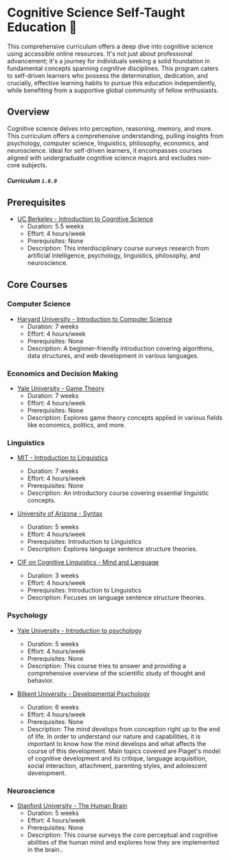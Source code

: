 # Cognitive Science Self-Taught Education 🧠

This comprehensive curriculum offers a deep dive into cognitive science using accessible online resources. It's not just about professional advancement; it's a journey for individuals seeking a solid foundation in fundamental concepts spanning cognitive disciplines. This program caters to self-driven learners who possess the determination, dedication, and crucially, effective learning habits to pursue this education independently, while benefiting from a supportive global community of fellow enthusiasts.

## Overview 

Cognitive science delves into perception, reasoning, memory, and more. This curriculum offers a comprehensive understanding, pulling insights from psychology, computer science, linguistics, philosophy, economics, and neuroscience. Ideal for self-driven learners, it encompasses courses aligned with undergraduate cognitive science majors and excludes non-core subjects.

##### Curriculum `1.0.0`

## Prerequisites

- [UC Berkeley - Introduction to Cognitive Science](https://youtube.com/playlist?list=PLaMjLYzDGxvz1oT5gpFiY6rJZnlJ-1Xu-&si=HOaaC-vIUaOyf15X)
  - Duration: 5.5 weeks
  - Effort: 4 hours/week
  - Prerequisites: None
  - Description: This interdisciplinary course surveys research from artificial intelligence, psychology, linguistics, philosophy, and neuroscience.

## Core Courses

### Computer Science
- [Harvard University - Introduction to Computer Science](https://www.youtube.com/watch?v=LfaMVlDaQ24)
  - Duration: 7 weeks
  - Effort: 4 hours/week
  - Prerequisites: None
  - Description: A beginner-friendly introduction covering algorithms, data structures, and web development in various languages.

### Economics and Decision Making
- [Yale University - Game Theory](https://www.youtube.com/playlist?list=PL6EF60E1027E1A10B)
  - Duration: 7 weeks
  - Effort: 4 hours/week
  - Prerequisites: None
  - Description: Explores game theory concepts applied in various fields like economics, politics, and more.

### Linguistics
- [MIT - Introduction to Linguistics](https://www.youtube.com/playlist?list=PLUl4u3cNGP63BZGNOqrF2qf_yxOjuG35j)
  - Duration: 7 weeks
  - Effort: 4 hours/week
  - Prerequisites: None
  - Description: An introductory course covering essential linguistic concepts.

- [University of Arizona - Syntax](https://www.youtube.com/playlist?list=PL1XfECM855xmbRCOZBDJT2Beor7UVebCu)
  - Duration: 5 weeks
  - Effort: 4 hours/week
  - Prerequisites: Introduction to Linguistics
  - Description: Explores language sentence structure theories.

- [CIF on Cognitive Linguistics - Mind and Language](https://www.youtube.com/playlist?list=PLez3PPtnpncRFlWMzfEAR-NanNomcbP1M)
  - Duration: 3 weeks
  - Effort: 4 hours/week
  - Prerequisites: Introduction to Linguistics
  - Description: Focuses on language sentence structure theories.
 
### Psychology
- [Yale University - Introduction to psychology](https://www.youtube.com/playlist?list=PL6A08EB4EEFF3E91F)
  - Duration: 5 weeks
  - Effort: 4 hours/week
  - Prerequisites: None
  - Description: This course tries to answer and providing a comprehensive overview of the scientific study of thought and behavior.
 
- [Bilkent University - Developmental Psychology](https://www.youtube.com/playlist?list=PL6A08EB4EEFF3E91F)
  - Duration: 6 weeks
  - Effort: 4 hours/week
  - Prerequisites: None
  - Description: The mind develops from conception right up to the end of life. In order to understand our nature and capabilities, it is important to know how the mind develops and what affects the course of this development. Main topics covered are Piaget's model of cognitive development and its critique, language acquisition, social interaction, attachment, parenting styles, and adolescent development.

### Neuroscience
- [Stanford University - The Human Brain](https://www.youtube.com/playlist?list=PL6A08EB4EEFF3E91F)
  - Duration: 5 weeks
  - Effort: 4 hours/week
  - Prerequisites: None
  - Description: This course surveys the core perceptual and cognitive abilities of the human mind and explores how they are implemented in the brain..
 
